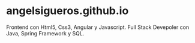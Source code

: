 # angelsigueros.github.io
Frontend con Html5, Css3, Angular y Javascript.  Full Stack Devepoler con Java, Spring Framework y SQL.

